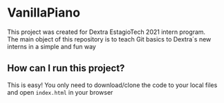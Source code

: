 # VanillaPiano
This project was created for Dextra EstagioTech 2021 intern program.<br>
The main object of this repository is to teach Git basics to Dextra´s new interns in a simple and fun way

## How can I run this project?
This is easy! You only need to download/clone the code to your local files and open `index.html` in your browser